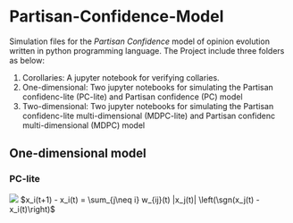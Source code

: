 # Partisan-Confidence-Model
Simulation files for the *Partisan Confidence* model of opinion evolution written in python programming language. 
The Project include three folders as below: 
1. Corollaries: A jupyter notebook for verifying collaries. 
2. One-dimensional: Two jupyter notebooks for simulating the Partisan confidenc-lite (PC-lite) and Partisan confidence (PC) model 
3. Two-dimensional: Two jupyter notebooks for simulating the Partisan confidenc-lite multi-dimensional (MDPC-lite) and Partisan confidenc multi-dimensional (MDPC) model 

## One-dimensional model 
### PC-lite 
<img src="https://render.githubusercontent.com/render/math?math=e^{i \pi} = -1">
$x_i(t+1) - x_i(t) = \sum_{j\neq i} w_{ij}(t) |x_j(t)| \left(\sgn(x_j(t) - x_i(t)\right)$

